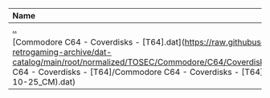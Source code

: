 |Name|Size|
|:---|---:|
|[..](../index.html)|DIR|
|[Commodore C64 - Coverdisks - [T64].dat](https://raw.githubusercontent.com/open-retrogaming-archive/dat-catalog/main/root/normalized/TOSEC/Commodore/C64/Coverdisks/[T64]/Commodore C64 - Coverdisks - [T64]/Commodore C64 - Coverdisks - [T64] (TOSEC-v2020-10-25_CM).dat)|12115|
